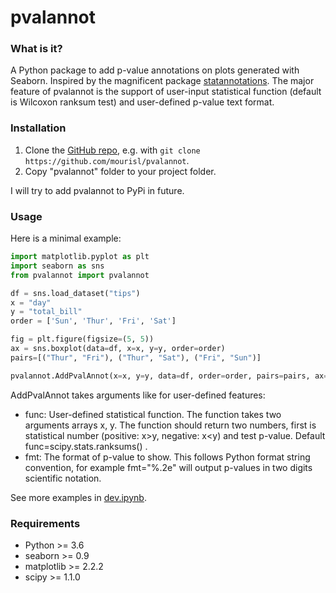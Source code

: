 pvalannot
======

### What is it?
A Python package to add p-value annotations on plots generated with Seaborn. Inspired by the magnificent package [statannotations](https://github.com/trevismd/statannotations). The major feature of pvalannot is the support of user-input statistical function (default is Wilcoxon ranksum test) and user-defined p-value text format.

### Installation

1. Clone the [GitHub repo](https://github.com/mourisl/pvalannot), e.g. with `git clone https://github.com/mourisl/pvalannot`.
2. Copy "pvalannot" folder to your project folder.

I will try to add pvalannot to PyPi in future.

### Usage
Here is a minimal example:

```python
import matplotlib.pyplot as plt
import seaborn as sns
from pvalannot import pvalannot

df = sns.load_dataset("tips")
x = "day"
y = "total_bill"
order = ['Sun', 'Thur', 'Fri', 'Sat']

fig = plt.figure(figsize=(5, 5))
ax = sns.boxplot(data=df, x=x, y=y, order=order)
pairs=[("Thur", "Fri"), ("Thur", "Sat"), ("Fri", "Sun")]

pvalannot.AddPvalAnnot(x=x, y=y, data=df, order=order, pairs=pairs, ax=ax, fig=fig)
```

AddPvalAnnot takes arguments like for user-defined features:

+ func: User-defined statistical function. The function takes two arguments arrays x, y. The function should return two numbers, first is statistical number (positive: x>y, negative: x<y) and test p-value. Default func=scipy.stats.ranksums() .
+ fmt: The format of p-value to show. This follows Python format string convention, for example fmt="%.2e" will output p-values in two digits scientific notation. 

See more examples in [dev.ipynb](https://github.com/mourisl/pvalannot/blob/main/dev.ipynb).

### Requirements
+ Python >= 3.6
+ seaborn >= 0.9
+ matplotlib >= 2.2.2
+ scipy >= 1.1.0
